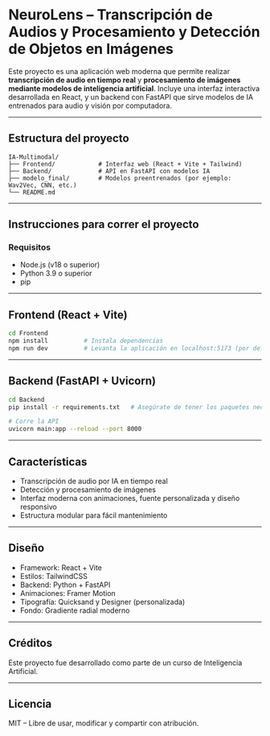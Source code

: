 # NeuroLens – Transcripción de Audios y Procesamiento y Detección de Objetos en Imágenes

Este proyecto es una aplicación web moderna que permite realizar **transcripción de audio en tiempo real** y **procesamiento de imágenes mediante modelos de inteligencia artificial**. Incluye una interfaz interactiva desarrollada en React, y un backend con FastAPI que sirve modelos de IA entrenados para audio y visión por computadora.

---

## Estructura del proyecto

```
IA-Multimodal/
├── Frontend/            # Interfaz web (React + Vite + Tailwind)
├── Backend/             # API en FastAPI con modelos IA
├── modelo_final/        # Modelos preentrenados (por ejemplo: Wav2Vec, CNN, etc.)
└── README.md
```

---

## Instrucciones para correr el proyecto

### Requisitos

- Node.js (v18 o superior)
- Python 3.9 o superior
- pip

---

## Frontend (React + Vite)

```bash
cd Frontend
npm install          # Instala dependencias
npm run dev          # Levanta la aplicación en localhost:5173 (por defecto)
```

---

## Backend (FastAPI + Uvicorn)

```bash
cd Backend
pip install -r requirements.txt   # Asegúrate de tener los paquetes necesarios

# Corre la API
uvicorn main:app --reload --port 8000
```

---

## Características

- Transcripción de audio por IA en tiempo real
- Detección y procesamiento de imágenes
- Interfaz moderna con animaciones, fuente personalizada y diseño responsivo
- Estructura modular para fácil mantenimiento

---

## Diseño

- Framework: React + Vite
- Estilos: TailwindCSS
- Backend: Python + FastAPI
- Animaciones: Framer Motion
- Tipografía: Quicksand y Designer (personalizada)
- Fondo: Gradiente radial moderno

---

## Créditos

Este proyecto fue desarrollado como parte de un curso de Inteligencia Artificial.

---

## Licencia

MIT – Libre de usar, modificar y compartir con atribución.

